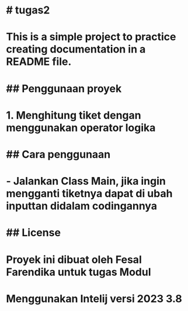 # # tugas2
# This is a simple project to practice creating documentation in a README file.
#
# ## Penggunaan proyek
# 1. Menghitung tiket dengan menggunakan operator logika
#
# ## Cara penggunaan
# - Jalankan Class Main, jika ingin mengganti tiketnya dapat di ubah inputtan didalam codingannya
#
# ## License
# Proyek ini dibuat oleh Fesal Farendika untuk tugas Modul
# Menggunakan Intelij versi 2023 3.8
